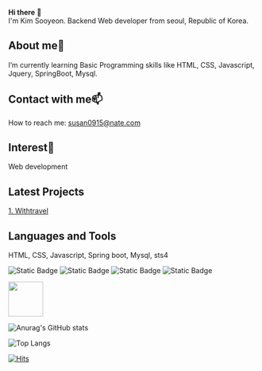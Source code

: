 
<!--
### Hi there 👋
**sooyeoning/sooyeoning** is a ✨ _special_ ✨ repository because its `README.md` (this file) appears on your GitHub profile.

Here are some ideas to get you started:

- 🔭 I’m currently working on ...
- 🌱 I’m currently learning ...
- 👯 I’m looking to collaborate on ...
- 🤔 I’m looking for help with ...
- 💬 Ask me about ...
- 📫 How to reach me: ...
- 😄 Pronouns: ...
- ⚡ Fun fact: ...
-->
<!-- 이모티콘 사용 https://emojipedia.org/ 혹은 : 사용-->
<!-- 주석 --> <!--글씨강조 **--> <!--줄바꿈 <br> 혹은 스페이바 2번 이상-->
<!-- 인사말 -->
**Hi there** 👋  
I'm Kim Sooyeon. Backend Web developer from seoul, Republic of Korea. 

<!-- 나에 대한 설명 --><!-- 글머리: <h1># <h2>##  -->
## About me🌱    
I’m currently learning Basic Programming skills like HTML, CSS, Javascript, Jquery, SpringBoot, Mysql. 

<!-- 연락 정보 --><!-- email, url 자동 하이퍼링크-->
## Contact with me📫
How to reach me: susan0915@nate.com

<!-- 관심분야 -->
## Interest🔭   
Web development  

<!-- 최근 프로젝트 --><!-- [표시내용](링크url) -->
## Latest Projects
[1. Withtravel](https://github.com/sooyeoning/Final_Project.git)

<!-- 사용할 수 있는 언어 및 툴 -->
## Languages and Tools  
HTML, CSS, Javascript, Spring boot, Mysql, sts4
<!-- 2.뱃지 https://shields.io/-->
<!-- ![Static Badge](https://img.shields.io/badge/[badgeContent:표시할이름-색상]?style=[plastic, flat, flat-square, for-the-badge, social]&logo=[기술스택아이콘]&logoColor=[로고색]) -->
![Static Badge](https://img.shields.io/badge/front-javascript-yellow)
![Static Badge](https://img.shields.io/badge/HTML-pink)
![Static Badge](https://img.shields.io/badge/Spring%20Boot-6DB33F?logo=springboot&logoColor=black)
![Static Badge](https://img.shields.io/badge/Mysql-4479A1?style=flat&logo=mysql&logoColor=white)

<!-- 3 이미지 https://devicon.dev/
![대체 텍스트(alt)](이미지_소스_URL "이미지 설명(title)")-->
<img src="https://cdn.jsdelivr.net/gh/devicons/devicon/icons/java/java-original-wordmark.svg" width="70px" height="70px"/> <!-- 이미지 사이즈 수정 가능 -->
<!-- ![java](https://cdn.jsdelivr.net/gh/devicons/devicon/icons/java/java-original-wordmark.svg "java)")--> <!--이미지 사이즈 수정 불가-->

<!-- 기타 (github 통계) https://github.com/anuraghazra/github-readme-stats-->
![Anurag's GitHub stats](https://github-readme-stats.vercel.app/api?username=sooyeoning&show_icons=true&theme=dark)

<!-- 기타 (github 사용 언어 그래프) -->
![Top Langs](https://github-readme-stats.vercel.app/api/top-langs/?username=sooyeoning&layout=compact)

<!-- 방문자수 https://hits.seeyoufarm.com/ -->
[![Hits](https://hits.seeyoufarm.com/api/count/incr/badge.svg?url=https%3A%2F%2Fgithub.com%2Fsooyeoning%2Fhit-counter&count_bg=%23BBF7E7&title_bg=%23FBE9E9&icon=&icon_color=%23E7E7E7&title=hits&edge_flat=false)](https://hits.seeyoufarm.com)
